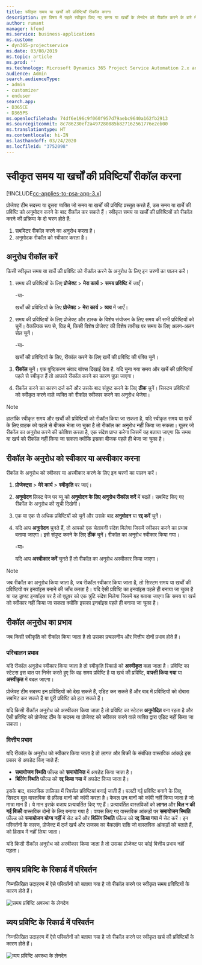```yaml
---
title: स्वीकृत समय या खर्चों की प्रविष्टियाँ रीकॉल करना
description: इस विषय में पहले स्वीकृत किए गए समय या खर्चों के लेनदेन को रीकॉल करने के बारे में जानकारी दी गई है।
author: rumant
manager: kfend
ms.service: business-applications
ms.custom:
- dyn365-projectservice
ms.date: 03/08/2019
ms.topic: article
ms.prod: ''
ms.technology: Microsoft Dynamics 365 Project Service Automation 2.x and 3.x
audience: Admin
search.audienceType:
- admin
- customizer
- enduser
search.app:
- D365CE
- D365PS
ms.openlocfilehash: 74df6e196c9f060f957d79aebc9640a162fb2913
ms.sourcegitcommit: 8c786230ef2a497280885b827162561776e2eb00
ms.translationtype: HT
ms.contentlocale: hi-IN
ms.lasthandoff: 03/24/2020
ms.locfileid: "3752098"
---
```

# <a name="recall-approved-time-or-expense-entries"></a>स्वीकृत समय या खर्चों की प्रविष्टियाँ रीकॉल करना

[!INCLUDE[cc-applies-to-psa-app-3.x](../includes/cc-applies-to-psa-app-3x.md)]

प्रोजेक्ट टीम सदस्य या दूसरा व्यक्ति जो समय या खर्चों की प्रविष्टि प्रस्तुत करते हैं, उस समय या खर्चे की प्रविष्टि को अनुमोदन करने के बाद रीकॉल कर सकते हैं। स्वीकृत समय या खर्चों की प्रविष्टियों को रीकॉल करने की प्रक्रिया के दो चरण होते हैं:

1. सबमिटर रीकॉल करने का अनुरोध करता है।
2. अनुमोदक रीकॉल को स्वीकार करता है।

## <a name="request-a-recall"></a>अनुरोध रीकॉल करें

किसी स्वीकृत समय या खर्चे की प्रविष्टि को रीकॉल करने के अनुरोध के लिए इन चरणों का पालन करें।

1. समय की प्रविष्टियों के लिए **प्रोजेक्ट** \> **मेरा कार्य** \> **समय प्रविष्टि** में जाएँ।

    -या-

    खर्चों की प्रविष्टियों के लिए **प्रोजेक्ट** \> **मेरा कार्य** \> **व्यय** में जाएँ।

2. समय की प्रविष्टियों के लिए प्रोजेक्ट और टास्क के विशेष संयोजन के लिए समय की सभी प्रविष्टियों को चुनें। वैकल्पिक रूप से, ग्रिड में, किसी विशेष प्रोजेक्ट की विशेष तारीख पर समय के लिए अलग-अलग सेल चुनें।

    -या-

    खर्चों की प्रविष्टियों के लिए, रीकॉल करने के लिए खर्चे की प्रविष्टि की पंक्ति चुनें।

3. **रीकॉल** चुनें। एक पुष्टिकरण संवाद बॉक्स दिखाई देता है. यदि चुना गया समय और खर्चे की प्रविष्टियाँ पहले से स्वीकृत हैं तो आपको रीकॉल करने का कारण पूछा जाएगा।
4. रीकॉल करने का कारण दर्ज करें और उसके बाद संपुष्ट करने के लिए **ठीक** चुनें। सिस्टम प्रविष्टियों को स्वीकृत करने वाले व्यक्ति को रीकॉल स्वीकार करने का अनुरोध भेजेगा।

> [!NOTE]
> हालांकि स्वीकृत समय और खर्चों की प्रविष्टियों को रीकॉल किया जा सकता है, यदि स्वीकृत समय या खर्चे के लिए ग्राहक को पहले से बीजक भेजा जा चुका है तो रीकॉल का अनुरोध नहीं किया जा सकता। यूज़र जो रीकॉल का अनुरोध करने की कोशिश करता है, एक संदेश प्राप्त करेगा जिसमें यह बताया जाएगा कि समय या खर्च को रीकॉल नहीं किया जा सकता क्योंकि इसका बीजक पहले ही भेजा जा चुका है।

## <a name="approve-or-reject-a-recall-request"></a>रीकॉल के अनुरोध को स्वीकार या अस्वीकार करना

रीकॉल के अनुरोध को स्वीकार या अस्वीकार करने के लिए इन चरणों का पालन करें।

1. **प्रोजेक्ट्स** \> **मेरे कार्य** \> **स्वीकृति** पर जाएं।
2. **अनुमोदन** लिस्ट पेज पर व्यू को **अनुमोदन के लिए अनुरोध रीकॉल करें** में बदलें। सबमिट किए गए रीकॉल के अनुरोध की सूची दिखेगी।
3. एक या एक से अधिक प्रविष्टियों को चुनें और उसके बाद **अनुमोदन** या **रद्द करें** चुनें।
4. यदि आप **अनुमोदन** चुनते हैं, तो आपको एक चेतावनी संदेश मिलेगा जिसमें स्वीकार करने का प्रभाव बताया जाएगा। इसे संपुष्ट करने के लिए **ठीक** चुनें। रीकॉल का अनुरोध स्वीकार किया गया।

    -या-

    यदि आप **अस्वीकार करें** चुनते हैं तो रीकॉल का अनुरोध अस्वीकार किया जाएगा।

> [!NOTE]
> जब रीकॉल का अनुरोध किया जाता है, जब रीकॉल स्वीकार किया जाता है, तो सिस्टम समय या खर्चों की प्रविष्टियों पर इनवॉइस बनाने की जाँच करता है। यदि ऐसी प्रविष्टि का इनवॉइस पहले ही बनाया जा चुका है या यह ड्राफ्ट इनवॉइस पर है तो एप्रूवर को एक त्रुटि संदेश मिलेगा जिसमें यह बताया जाएगा कि समय या खर्च को स्वीकार नहीं किया जा सकता क्योंकि इसका इनवॉइस पहले ही बनाया जा चुका है।

## <a name="impact-of-a-recall-request"></a>रीकॉल अनुरोध का प्रभाव

जब किसी स्वीकृति को रीकॉल किया जाता है तो उसका प्रचालनीय और वित्तीय दोनों प्रभाव होते हैं।

### <a name="operational-impact"></a>परिचालन प्रभाव

यदि रीकॉल अनुरोध स्वीकार किया जाता है तो स्वीकृति रिकार्ड को **अस्वीकृत** कहा जाता है। प्रविष्टि का स्टेटस इस बात पर निर्भर करते हुए कि वह समय प्रविष्टि है या खर्च की प्रविष्टि, **वापसी किया गया** या **अस्वीकृत** में बदल जाएगा।

प्रोजेक्ट टीम सदस्य इन प्रविष्टियों को देख सकते हैं, एडिट कर सकते हैं और बाद में प्रविष्टियों को दोबारा सबमिट कर सकते हैं या पूरी प्रविष्टि को हटा सकते हैं।

यदि किसी रीकॉल अनुरोध को अस्वीकार किया जाता है तो प्रविष्टि का स्टेटस **अनुमोदित** बना रहता है और ऐसी प्रविष्टि को प्रोजेक्ट टीम के सदस्य या प्रोजेक्ट को स्वीकार करने वाले व्यक्ति द्वारा एडिट नहीं किया जा सकता।

### <a name="financial-impact"></a>वित्तीय प्रभाव

यदि रीकॉल के अनुरोध को स्वीकार किया जाता है तो लागत और बिक्री के संबंधित वास्तविक आंकड़े इस प्रकार से अपडेट किए जाते हैं:

- **समायोजन स्थिति** फील्ड को **समायोजित** में अपडेट किया जाता है।
- **बिलिंग स्थिति** फील्ड को **रद्द किया गया** में अपडेट किया जाता है।

इसके बाद, वास्तविक तालिका में रिवर्सल प्रविष्टियां बनाई जाती हैं। पलटी गई प्रविष्टि बनाने के लिए, सिस्टम मूल वास्तविक से फ़ील्ड मानों को कॉपी करता है। केवल उन मानों को कॉपी नहीं किया जाता है जो मात्रा मान हैं। ये मान इसके बजाय प्रत्यावर्तित किए गए हैं। प्रत्यावर्तित वास्तविकों को **लागत** और **बिल न की गई बिक्री** वास्तविक दोनों के लिए बनाया गया है। वापस किए गए वास्तविक आंकड़ों पर **समायोजन स्थिति** फील्ड को **समायोजन योग्य नहीं** में सेट करें और **बिलिंग स्थिति** फील्ड को **रद्द किया गया** में सेट करें। इन परिवर्तनों के कारण, प्रोजेक्ट में दर्ज खर्च और राजस्व का बैकलॉग राशि जो वास्तविक आंकड़ों को बताते हैं, को हिसाब में नहीं लिया जाता।

यदि किसी रीकॉल अनुरोध को अस्वीकार किया जाता है तो उसका प्रोजेक्ट पर कोई वित्तीय प्रभाव नहीं पड़ता।

## <a name="changes-to-time-entry-records"></a>समय प्रविष्टि के रिकार्ड में परिवर्तन

निम्नलिखित उदाहरण में ऐसे परिवर्तनों को बताया गया है जो रीकॉल करने पर स्वीकृत समय प्रविष्टियों के कारण होते हैं।

![समय प्रविष्टि अवस्था के लेनदेन](media/TimeEntryStateTransitions.png)

## <a name="changes-to-expense-entry-records"></a>व्यय प्रविष्टि के रिकार्ड में परिवर्तन

निम्नलिखित उदाहरण में ऐसे परिवर्तनों को बताया गया है जो रीकॉल करने पर स्वीकृत खर्च की प्रविष्टियों के कारण होते हैं।

![व्यय प्रविष्टि अवस्था के लेनदेन](media/ExpenseEntryStateTransitions.png)
